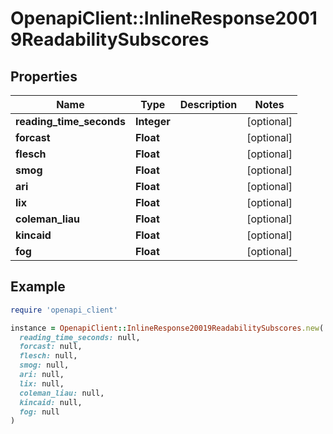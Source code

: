 # OpenapiClient::InlineResponse20019ReadabilitySubscores

## Properties

| Name | Type | Description | Notes |
| ---- | ---- | ----------- | ----- |
| **reading_time_seconds** | **Integer** |  | [optional] |
| **forcast** | **Float** |  | [optional] |
| **flesch** | **Float** |  | [optional] |
| **smog** | **Float** |  | [optional] |
| **ari** | **Float** |  | [optional] |
| **lix** | **Float** |  | [optional] |
| **coleman_liau** | **Float** |  | [optional] |
| **kincaid** | **Float** |  | [optional] |
| **fog** | **Float** |  | [optional] |

## Example

```ruby
require 'openapi_client'

instance = OpenapiClient::InlineResponse20019ReadabilitySubscores.new(
  reading_time_seconds: null,
  forcast: null,
  flesch: null,
  smog: null,
  ari: null,
  lix: null,
  coleman_liau: null,
  kincaid: null,
  fog: null
)
```

